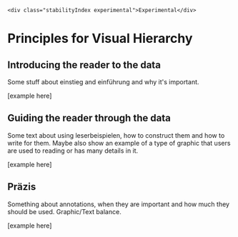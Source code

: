 ```html|span-1,no-source,plain
<div class="stabilityIndex experimental">Experimental</div>
```

# Principles for Visual Hierarchy

## Introducing the reader to the data
Some stuff about einstieg and einführung and why it's important.

[example here]

## Guiding the reader through the data
Some text about using leserbeispielen, how to construct them and how to write for them. Maybe also show an example of a type of graphic that users are used to reading or has many details in it.

[example here]

## Präzis
Something about annotations, when they are important and how much they should be used. Graphic/Text balance.

[example here]
